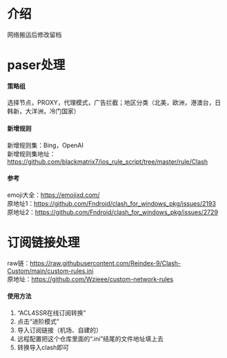 # 介绍
网络搬运后修改留档  

# paser处理  
#### 策略组
选择节点，PROXY，代理模式，广告拦截；地区分类（北美，欧洲，港澳台，日韩新，大洋洲，冷门国家）
#### 新增规则  
新增规则集：Bing，OpenAI  
新增规则集地址：https://github.com/blackmatrix7/ios_rule_script/tree/master/rule/Clash  
#### 参考  
emoji大全：https://emojixd.com/  
原地址1：https://github.com/Fndroid/clash_for_windows_pkg/issues/2193  
原地址2：https://github.com/Fndroid/clash_for_windows_pkg/issues/2729  

# 订阅链接处理  
raw链：https://raw.githubusercontent.com/Reindex-9/Clash-Custom/main/custom-rules.ini  
原地址：https://github.com/Wzieee/custom-network-rules  
#### 使用方法
1. “ACL4SSR在线订阅转换”
2. 点击“进阶模式”
3. 导入订阅链接（机场、自建的）
4. 远程配置把这个仓库里面的“.ini”结尾的文件地址填上去
5. 转换导入clash即可
